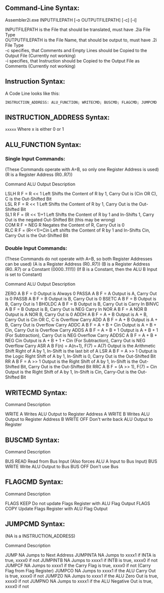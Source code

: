 ## Command-Line Syntax: ##

Assembler2i.exe INPUTFILEPATH [-o OUTPUTFILEPATH] [-c] [-i]

INPUTFILEPATH is the File that should be translated, must have .2ia File Type  
OUTPUTFILEPATH is the File Name, that should be output to, must have .2i File Type  
-c specifies, that Comments and Empty Lines should be Copied to the Output File (Currently not working)  
-i specifies, that Instruction should be Copied to the Output File as Comments (Currently not working)  



## Instruction Syntax: ##

A Code Line looks like this:

`INSTRUCTION_ADDRESS: ALU_FUNCTION; WRITECMD; BUSCMD; FLAGCMD; JUMPCMD`



## INSTRUCTION_ADDRESS Syntax: ##

`xxxxx` Where x is either 0 or 1



## ALU_FUNCTION Syntax: ##

### Single Input Commands: 
(These Commands operate with A=B, so only one Register Address is used)  
(R is a Register Address (R0..R7))  

Command     ALU Output      Description  
   
LSLH R      F = R << 1      Left Shifts the Content of R by 1, Carry Out is (Cin OR C), C is the Out-Shifted Bit  
LSL R       F = R << 1      Left Shifts the Content of R by 1, Carry Out is the Out-Shifted Bit  
SL1 R       F = (R << 1)+1  Left Shifts the Content of R by 1 and In-Shifts 1, Carry Out is the negated Out-Shifted Bit (this may be wrong)  
COM R       F = NEG R       Negates the Content of R, Carry Out is 0  
RLC R       F = (R<<1)+Cin  Left shifts the Content of R by 1 and In-Shifts Cin, Carry Out is the Out-Shifted Bit  


### Double Input Commands:
(These Commands do not operate with A=B, so both Register Addresses can be used)
(A is a Register Address (R0..R7))
(B is a Register Address (R0..R7) or a Constant (0000..1111))
(If B is a Constant, then the ALU B Input is set to Constant)

Command     ALU Output                  Description

ZERO A B    F = 0                       Output is Always 0
PASSA A B   F = A                       Output is A, Carry Out is 0
PASSB A B   F = B                       Output is B, Carry Out is 0
BSETC A B   F = B                       Output is B, Carry Out is 1
BHOLDC A B  F = B                       Output is B, Carry Out is Carry In
BINVC A B   F = B                       Output is B, Carry Out is NEG Carry In
NOR A B     F = A NOR B                 Output is A NOR B, Carry Out is 0
ADDH A B    F = A + B                   Output is A + B, Carry Out is Cin OR C, C is Overflow Carry
ADD A B     F = A + B                   Output is A + B, Carry Out is Overflow Carry
ADDC A B    F = A + B + Cin             Output is A + B + Cin, Carry Out is Overflow Carry
ADDS A B    F = A + B + 1               Output is A + B + 1 (For Subtraction), Carry Out is NEG Overflow Carry
ADDSC A B   F = A + B + NEG Cin         Output is A + B + 1 + Cin (For Subtraction), Carry Out is NEG Overflow Carry
ASR A B     F(n) = A(n+1), F(7) = A(7)  Output is the Arithmetic Shift Right of A by 1, In-Shift is the last bit of A
LSR A B     F = A >> 1                  Output is the Logic Right Shift of A by 1, In-Shift is 0, Carry Out is the Out-Shifted Bit
RR A B      F = A >> 1                  Output is the Right Shift of A by 1, In-Shift is the Out-Shifted Bit, Carry Out is the Out-Shifted Bit
RRC A B     F = (A >> 1), F(7) = Cin    Output is the Right Shift of A by 1, In-Shift is Cin, Carry-Out is the Out-Shifted Bit



## WRITECMD Syntax: ##

Command         Description

WRITE A         Writes ALU Output to Register Address A 
WRITE B         Writes ALU Output to Register Address B
WRITE OFF       Don't write back ALU Output to Register



## BUSCMD Syntax: ##

Command         Description

BUS READ        Read from Bus Input (Also forces ALU A Input to Bus Input)
BUS WRITE       Write ALU Output to Bus
BUS OFF         Don't use Bus



## FLAGCMD Syntax: ##

Command         Description

FLAGS KEEP      Do not update Flags Register with ALU Flag Output
FLAGS COPY      Update Flags Register with ALU Flag Output



## JUMPCMD Syntax: ##
(NA is a INSTRUCTION_ADDRESS)

Command             Description  

JUMP NA             Jumps to Next Address
JUMPINTA NA         Jumps to xxxx1 if INTA is true, xxxx0 if not
JUMPINTB NA         Jumps to xxxx1 if INTB is true, xxxx0 if not
JUMPCF NA           Jumps to xxxx1 if the Carry Flag is true, xxxx0 if not (Carry Flag from Flag Register)
JUMPCO NA           Jumps to xxxx1 if the ALU Carry Out is true, xxxx0 if not
JUMPZO NA           Jumps to xxxx1 if the ALU Zero Out is true, xxxx0 if not
JUMPNO NA           Jumps to xxxx1 if the ALU Negative Out is true, xxxx0 if not
